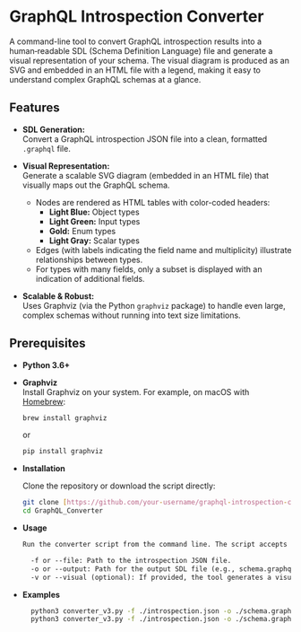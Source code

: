 # GraphQL Introspection Converter

A command-line tool to convert GraphQL introspection results into a human‑readable SDL (Schema Definition Language) file and generate a visual representation of your schema. The visual diagram is produced as an SVG and embedded in an HTML file with a legend, making it easy to understand complex GraphQL schemas at a glance.

## Features

- **SDL Generation:**  
  Convert a GraphQL introspection JSON file into a clean, formatted `.graphql` file.

- **Visual Representation:**  
  Generate a scalable SVG diagram (embedded in an HTML file) that visually maps out the GraphQL schema.  
  - Nodes are rendered as HTML tables with color-coded headers:
    - **Light Blue:** Object types
    - **Light Green:** Input types
    - **Gold:** Enum types
    - **Light Gray:** Scalar types
  - Edges (with labels indicating the field name and multiplicity) illustrate relationships between types.
  - For types with many fields, only a subset is displayed with an indication of additional fields.

- **Scalable & Robust:**  
  Uses Graphviz (via the Python `graphviz` package) to handle even large, complex schemas without running into text size limitations.

## Prerequisites

- **Python 3.6+**  
- **Graphviz**  
  Install Graphviz on your system. For example, on macOS with [Homebrew](https://brew.sh/):

  ```bash
  brew install graphviz
  ```
  or 
  ```python
  pip install graphviz
  ```
- **Installation**

  Clone the repository or download the script directly:
  ```bash
  git clone [https://github.com/your-username/graphql-introspection-converter.git](https://github.com/AmirF00/GraphQL_Converter.git)
  cd GraphQL_Converter
  ```
- **Usage**
  ```txt
  Run the converter script from the command line. The script accepts the following arguments:

    -f or --file: Path to the introspection JSON file.
    -o or --output: Path for the output SDL file (e.g., schema.graphql).
    -v or --visual (optional): If provided, the tool generates a visual representation (an SVG diagram and an HTML file embedding the SVG).
  ```
- **Examples**
    ```bash
      python3 converter_v3.py -f ./introspection.json -o ./schema.graphql
      python3 converter_v3.py -f ./introspection.json -o ./schema.graphql -v

    ```
    
